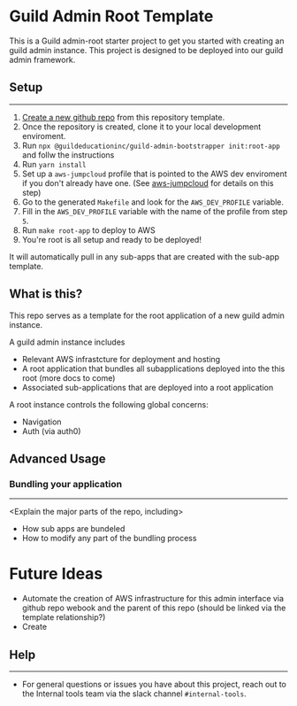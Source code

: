 # Guild Admin Root Template

This is a Guild admin-root starter project to get you started with creating an guild admin instance. This project is designed to be deployed into our guild admin framework.

## Setup
---
1. [Create a new github repo](https://help.github.com/en/github/creating-cloning-and-archiving-repositories/creating-a-repository-from-a-template) from this repository template.
2. Once the repository is created, clone it to your local development enviroment.
3. Run `npx @guildeducationinc/guild-admin-bootstrapper init:root-app` and follw the instructions
4. Run `yarn install`
5. Set up a `aws-jumpcloud` profile that is pointed to the AWS dev enviroment if you don't already have one. (See [aws-jumpcloud](https://github.com/GuildEducationInc/aws-jumpcloud) for details on this step)
6. Go to the generated `Makefile` and look for the `AWS_DEV_PROFILE` variable.
7. Fill in the `AWS_DEV_PROFILE` variable with the name of the profile from step `5`.
8. Run `make root-app` to deploy to AWS
9. You're root is all setup and ready to be deployed!

It will automatically pull in any sub-apps that are created with the sub-app template.

## What is this?
This repo serves as a template for the root application of a new guild admin instance.


A guild admin instance includes
- Relevant AWS infrastcture for deployment and hosting
- A root application that bundles all subapplications deployed into the this root (more docs to come)
- Associated sub-applications that are deployed into a root application

A root instance controls the following global concerns:
- Navigation
- Auth (via auth0)

## Advanced Usage
### Bundling your application
---
<Explain the major parts of the repo, including>
- How sub apps are bundeled
- How to modify any part of the bundling process

# Future Ideas
- Automate the creation of AWS infrastructure for this admin interface via github repo webook and the parent of this repo (should be linked via the template relationship?)
- Create 

## Help
---
* For general questions or issues you have about this project, reach out to the Internal tools team via the slack channel `#internal-tools`.
